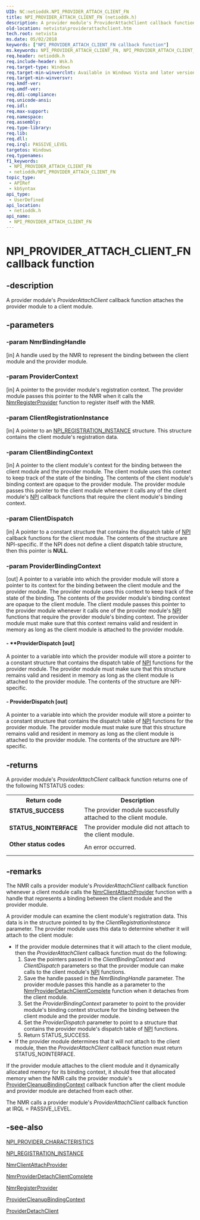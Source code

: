 ```yaml
---
UID: NC:netioddk.NPI_PROVIDER_ATTACH_CLIENT_FN
title: NPI_PROVIDER_ATTACH_CLIENT_FN (netioddk.h)
description: A provider module's ProviderAttachClient callback function attaches the provider module to a client module.
old-location: netvista\providerattachclient.htm
tech.root: netvista
ms.date: 05/02/2018
keywords: ["NPI_PROVIDER_ATTACH_CLIENT_FN callback function"]
ms.keywords: NPI_PROVIDER_ATTACH_CLIENT_FN, NPI_PROVIDER_ATTACH_CLIENT_FN callback, PNPI_PROVIDER_ATTACH_CLIENT_FN, PNPI_PROVIDER_ATTACH_CLIENT_FN callback function [Network Drivers Starting with Windows Vista], ProviderAttachClient, ProviderAttachClient callback function [Network Drivers Starting with Windows Vista], netioddk/ProviderAttachClient, netvista.providerattachclient, nmrref_7b693216-cb96-4608-aae0-77ddde6dc28c.xml
req.header: netioddk.h
req.include-header: Wsk.h
req.target-type: Windows
req.target-min-winverclnt: Available in Windows Vista and later versions of the Windows operating   systems.
req.target-min-winversvr: 
req.kmdf-ver: 
req.umdf-ver: 
req.ddi-compliance: 
req.unicode-ansi: 
req.idl: 
req.max-support: 
req.namespace: 
req.assembly: 
req.type-library: 
req.lib: 
req.dll: 
req.irql: PASSIVE_LEVEL
targetos: Windows
req.typenames: 
f1_keywords:
 - NPI_PROVIDER_ATTACH_CLIENT_FN
 - netioddk/NPI_PROVIDER_ATTACH_CLIENT_FN
topic_type:
 - APIRef
 - kbSyntax
api_type:
 - UserDefined
api_location:
 - netioddk.h
api_name:
 - NPI_PROVIDER_ATTACH_CLIENT_FN
---
```


# NPI_PROVIDER_ATTACH_CLIENT_FN callback function


## -description

A provider module's 
  <i>ProviderAttachClient</i> callback function attaches the provider module to a client module.

## -parameters

### -param NmrBindingHandle 

[in]
A handle used by the NMR to represent the binding between the client module and the provider
     module.

### -param ProviderContext 

[in]
A pointer to the provider module's registration context. The provider module passes this pointer
     to the NMR when it calls the 
     <a href="/windows-hardware/drivers/ddi/netioddk/nf-netioddk-nmrregisterprovider">NmrRegisterProvider</a> function to
     register itself with the NMR.

### -param ClientRegistrationInstance 

[in]
A pointer to an 
     <a href="/windows-hardware/drivers/ddi/netioddk/ns-netioddk-_npi_registration_instance">
     NPI_REGISTRATION_INSTANCE</a> structure. This structure contains the client module's registration
     data.

### -param ClientBindingContext 

[in]
A pointer to the client module's context for the binding between the client module and the
     provider module. The client module uses this context to keep track of the state of the binding. The
     contents of the client module's binding context are opaque to the provider module. The provider module
     passes this pointer to the client module whenever it calls any of the client module's 
     <a href="/windows-hardware/drivers/network/network-programming-interface">NPI</a> callback functions that
     require the client module's binding context.

### -param ClientDispatch 

[in]
A pointer to a constant structure that contains the dispatch table of 
     <a href="/windows-hardware/drivers/network/network-programming-interface">NPI</a> callback functions for the
     client module. The contents of the structure are 
     NPI-specific. If the 
     NPI does not define a client
     dispatch table structure, then this pointer is <b>NULL</b>.

### -param ProviderBindingContext 

[out]
A pointer to a variable into which the provider module will store a pointer to its context for the
     binding between the client module and the provider module. The provider module uses this context to keep
     track of the state of the binding. The contents of the provider module's binding context are opaque to
     the client module. The client module passes this pointer to the provider module whenever it calls one of
     the provider module's 
     <a href="/windows-hardware/drivers/network/network-programming-interface">NPI</a> functions that require the
     provider module's binding context. The provider module must make sure that this context remains valid
     and resident in memory as long as the client module is attached to the provider module.


#### - **ProviderDispatch [out]

A pointer to a variable into which the provider module will store a pointer to a constant
     structure that contains the dispatch table of 
     <a href="/windows-hardware/drivers/network/network-programming-interface">NPI</a> functions for the provider
     module. The provider module must make sure that this structure remains valid and resident in memory as
     long as the client module is attached to the provider module. The contents of the structure are 
     NPI-specific.


#### - ProviderDispatch [out]

A pointer to a variable into which the provider module will store a pointer to a constant
     structure that contains the dispatch table of 
     <a href="/windows-hardware/drivers/network/network-programming-interface">NPI</a> functions for the provider
     module. The provider module must make sure that this structure remains valid and resident in memory as
     long as the client module is attached to the provider module. The contents of the structure are 
     NPI-specific.

## -returns

A provider module's 
     <i>ProviderAttachClient</i> callback function returns one of the following NTSTATUS codes:

<table>
<tr>
<th>Return code</th>
<th>Description</th>
</tr>
<tr>
<td width="40%">
<dl>
<dt><b>STATUS_SUCCESS</b></dt>
</dl>
</td>
<td width="60%">
The provider module successfully attached to the client module.

</td>
</tr>
<tr>
<td width="40%">
<dl>
<dt><b>STATUS_NOINTERFACE</b></dt>
</dl>
</td>
<td width="60%">
The provider module did not attach to the client module.

</td>
</tr>
<tr>
<td width="40%">
<dl>
<dt><b>Other status codes</b></dt>
</dl>
</td>
<td width="60%">
An error occurred.

</td>
</tr>
</table>

## -remarks

The NMR calls a provider module's 
    <i>ProviderAttachClient</i> callback function whenever a client module calls the 
    <a href="/windows-hardware/drivers/ddi/netioddk/nf-netioddk-nmrclientattachprovider">NmrClientAttachProvider</a> function
    with a handle that represents a binding between the client module and the provider module.

A provider module can examine the client module's registration data. This data is in the structure
    pointed to by the 
    <i>ClientRegistrationInstance</i> parameter. The provider module uses this data to determine whether it
    will attach to the client module:

<ul>
<li>If the provider module determines that it will attach to the client module, then the 
     <i>ProviderAttachClient</i> callback function must do the following:
     <ol>
<li>Save the pointers passed in the 
      <i>ClientBindingContext</i> and 
      <i>ClientDispatch</i> parameters so that the provider module can make calls to the client module's 
      <a href="/windows-hardware/drivers/network/network-programming-interface">NPI</a> functions.</li>
<li>Save the handle passed in the 
      <i>NmrBindingHandle</i> parameter. The provider module passes this handle as a parameter to the 
      <a href="/windows-hardware/drivers/ddi/netioddk/nf-netioddk-nmrproviderdetachclientcomplete">
      NmrProviderDetachClientComplete</a> function when it detaches from the client module.</li>
<li>Set the 
      <i>ProviderBindingContext</i> parameter to point to the provider module's binding context structure for
      the binding between the client module and the provider module.</li>
<li>Set the 
      <i>ProviderDispatch</i> parameter to point to a structure that contains the provider module's dispatch
      table of 
      <a href="/windows-hardware/drivers/network/network-programming-interface">NPI</a> functions.</li>
<li>Return STATUS_SUCCESS.</li>
</ol>
</li>
<li>
If the provider module determines that it will not attach to the client module, then the 
      <i>ProviderAttachClient</i> callback function must return STATUS_NOINTERFACE.

</li>
</ul>
If the provider module attaches to the client module and it dynamically allocated memory for its
    binding context, it should free that allocated memory when the NMR calls the provider module's 
    <a href="/windows-hardware/drivers/ddi/netioddk/nc-netioddk-npi_provider_cleanup_binding_context_fn">
    ProviderCleanupBindingContext</a> callback function after the client module and provider module are
    detached from each other.

The NMR calls a provider module's 
    <i>ProviderAttachClient</i> callback function at IRQL = PASSIVE_LEVEL.

## -see-also

<a href="/windows-hardware/drivers/ddi/netioddk/ns-netioddk-_npi_provider_characteristics">NPI_PROVIDER_CHARACTERISTICS</a>



<a href="/windows-hardware/drivers/ddi/netioddk/ns-netioddk-_npi_registration_instance">NPI_REGISTRATION_INSTANCE</a>



<a href="/windows-hardware/drivers/ddi/netioddk/nf-netioddk-nmrclientattachprovider">NmrClientAttachProvider</a>



<a href="/windows-hardware/drivers/ddi/netioddk/nf-netioddk-nmrproviderdetachclientcomplete">
   NmrProviderDetachClientComplete</a>



<a href="/windows-hardware/drivers/ddi/netioddk/nf-netioddk-nmrregisterprovider">NmrRegisterProvider</a>



<a href="/windows-hardware/drivers/ddi/netioddk/nc-netioddk-npi_provider_cleanup_binding_context_fn">
   ProviderCleanupBindingContext</a>



<a href="/windows-hardware/drivers/ddi/netioddk/nc-netioddk-npi_provider_detach_client_fn">ProviderDetachClient</a>


